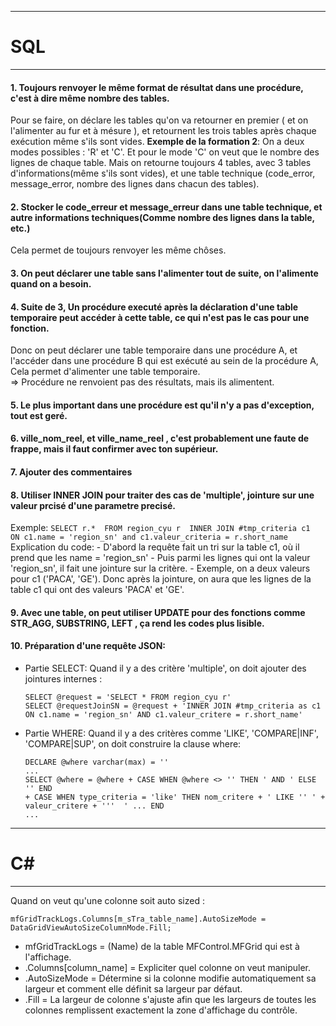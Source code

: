 ***
# SQL
***

#### 1. Toujours renvoyer le même format de résultat dans une procédure, c'est à dire même nombre des tables.
Pour se faire, on déclare les tables qu'on va retourner en premier ( et on l'alimenter au fur et à mésure ),
et retournent les trois tables après chaque exécution même s'ils sont vides.
__Exemple de la formation 2__:
    On a deux modes possibles : 'R' et 'C'. Et pour le mode 'C' on veut que le nombre des lignes de chaque table.
    Mais on retourne toujours 4 tables, avec 3 tables d'informations(même s'ils sont vides), et une table technique (code_error, message_error, nombre des lignes dans chacun des tables).

#### 2.  Stocker le code_erreur et message_erreur dans une table technique, et autre informations techniques(Comme nombre des lignes dans la table, etc.)
Cela permet de toujours renvoyer les même chôses.

#### 3. On peut déclarer une table __sans l'alimenter tout de suite__, on l'alimente quand on a besoin.
#### 4. Suite de 3, Un procédure executé __après__ la déclaration d'une table temporaire peut accéder à cette table, ce qui n'est pas le cas pour une fonction. 
Donc on peut déclarer une table temporaire dans une procédure A, et l'accéder dans une procédure B qui est exécuté au sein de la procédure A, Cela permet d'alimenter une table temporaire.  
    =>  Procédure ne renvoient pas des résultats, mais ils alimentent. 
#### 5. Le plus important dans une procédure est qu'il n'y a pas d'exception, tout est geré.
#### 6. ville_nom_reel, et ville_name_reel , c'est probablement une faute de frappe, mais il faut confirmer avec ton supérieur.
#### 7. Ajouter des commentaires 
#### 8. Utiliser __INNER JOIN__ pour traiter des cas de 'multiple', jointure sur une valeur prcisé d'une parametre precisé.
Exemple:
    ```
    SELECT r.* 
    FROM region_cyu r 
    INNER JOIN #tmp_criteria c1 
    ON c1.name = 'region_sn' and c1.valeur_criteria = r.short_name
    ```
    Explication du code:
    - D'abord la requête fait un tri sur la table c1, où il  prend que les name = 'region_sn'
    - Puis parmi les lignes qui ont la valeur 'region_sn', il fait une jointure sur la critère.
    - Exemple, on a deux valeurs pour c1 ('PACA', 'GE'). Donc après la jointure, on aura que les lignes de la table c1 qui 
    ont des valeurs 'PACA' et 'GE'. 
#### 9. Avec une table, on peut utiliser UPDATE pour des fonctions comme STR_AGG, SUBSTRING, LEFT , ça rend les codes plus lisible.

#### 10. Préparation d'une requête JSON:
- Partie SELECT: Quand il y a des critère 'multiple', on doit ajouter des jointures internes :
    ```
    SELECT @request = 'SELECT * FROM region_cyu r'
    SELECT @requestJoinSN = @request + 'INNER JOIN #tmp_criteria as c1 ON c1.name = 'region_sn' AND c1.valeur_critere = r.short_name' 
    ```
- Partie WHERE: Quand il y a des critères comme 'LIKE', 'COMPARE|INF', 'COMPARE|SUP', on doit construire la clause where:
    ```
    DECLARE @where varchar(max) = ''
    ...
    SELECT @where = @where + CASE WHEN @where <> '' THEN ' AND ' ELSE '' END
    + CASE WHEN type_criteria = 'like' THEN nom_critere + ' LIKE '' ' + valeur_critere + '''  ' ... END
    ...
    ```

***
# C#
***
Quand on veut qu'une colonne soit auto sized :
```
mfGridTrackLogs.Columns[m_sTra_table_name].AutoSizeMode = DataGridViewAutoSizeColumnMode.Fill;
```
- mfGridTrackLogs = (Name) de la table MFControl.MFGrid qui est à l'affichage.
- .Columns[column_name] = Expliciter quel colonne on veut manipuler.
- .AutoSizeMode = Détermine si la colonne modifie automatiquement sa largeur et comment elle définit sa largeur par défaut.
- .Fill = La largeur de colonne s'ajuste afin que les largeurs de toutes les colonnes remplissent exactement la zone d'affichage du contrôle.
